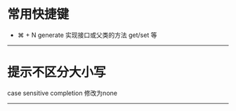 # 常用快捷键

- ⌘ + N  generate  实现接口或父类的方法 get/set 等

---

# 提示不区分大小写

case sensitive completion  修改为none 

---